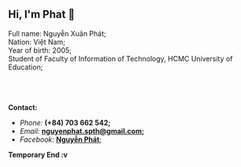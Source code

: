 ## Hi, I'm Phat 👋


Full name: Nguyễn Xuân Phát; </br>
Nation: Việt Nam; </br>
Year of birth: 2005; </br>
Student of Faculty of Information of Technology, HCMC University of Education; </br>
</br>
</br>
</br>



**Contact:**
- _Phone:_ **(+84) 703 662 542;**
- _Email:_ **nguyenphat.spth@gmail.com;** 
- _Facebook:_ **<a href="https://www.facebook.com/suyt.suyt.1422/">Nguyễn Phát</a>**;

**Temporary End :v**
